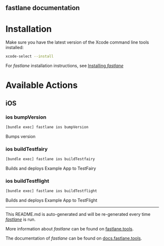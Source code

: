 fastlane documentation
----

# Installation

Make sure you have the latest version of the Xcode command line tools installed:

```sh
xcode-select --install
```

For _fastlane_ installation instructions, see [Installing _fastlane_](https://docs.fastlane.tools/#installing-fastlane)

# Available Actions

## iOS

### ios bumpVersion

```sh
[bundle exec] fastlane ios bumpVersion
```

Bumps version

### ios buildTestfairy

```sh
[bundle exec] fastlane ios buildTestfairy
```

Builds and deploys Example App to TestFairy

### ios buildTestflight

```sh
[bundle exec] fastlane ios buildTestflight
```

Builds and deploys Example App to TestFlight

----

This README.md is auto-generated and will be re-generated every time [_fastlane_](https://fastlane.tools) is run.

More information about _fastlane_ can be found on [fastlane.tools](https://fastlane.tools).

The documentation of _fastlane_ can be found on [docs.fastlane.tools](https://docs.fastlane.tools).
